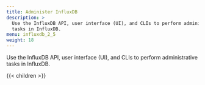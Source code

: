 ```yaml
---
title: Administer InfluxDB
description: >
  Use the InfluxDB API, user interface (UI), and CLIs to perform administrative
  tasks in InfluxDB.
menu: influxdb_2_5
weight: 18
---
```


Use the InfluxDB API, user interface (UI), and CLIs to perform administrative
tasks in InfluxDB.

{{< children >}}